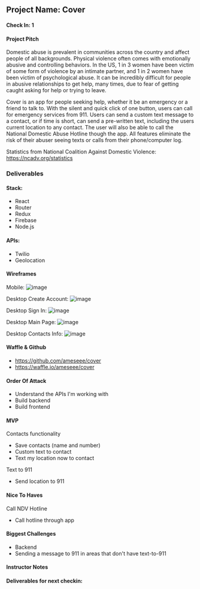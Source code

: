 ## Project Name: Cover

#### Check In: 1

#### Project Pitch
Domestic abuse is prevalent in communities across the country and affect people of all backgrounds. Physical violence often comes with emotionally abusive and controlling behaviors. In the US, 1 in 3 women have been victim of some form of violence by an intimate partner, and 1 in 2 women have been victim of psychological abuse. It can be incredibly difficult for people in abusive relationships to get help, many times, due to fear of getting caught asking for help or trying to leave.

Cover is an app for people seeking help, whether it be an emergency or a friend to talk to. With the silent and quick click of one button, users can call for emergency services from 911. Users can send a custom text message to a contact, or if time is short, can send a pre-written text, including the users current location to any contact. The user will also be able to call the National Domestic Abuse Hotline though the app. All features eliminate the risk of their abuser seeing texts or calls from their phone/computer log. 

Statistics from National Coalition Against Domestic Violence: https://ncadv.org/statistics

### Deliverables

#### Stack:
- React
- Router
- Redux
- Firebase
- Node.js

#### APIs:
- Twilio
- Geolocation

#### Wireframes
Mobile:
![image](https://user-images.githubusercontent.com/25447342/31925034-026f6c74-b843-11e7-9fd7-76dd80245ade.png)

Desktop Create Account: 
![image](https://user-images.githubusercontent.com/25447342/31924961-71c184be-b842-11e7-8489-d9f2db08b12d.png)

Desktop Sign In:
![image](https://user-images.githubusercontent.com/25447342/31924969-85baa55e-b842-11e7-908f-0e28e1785e43.png)

Desktop Main Page:
![image](https://user-images.githubusercontent.com/25447342/31924979-9a0f1ad0-b842-11e7-97d3-781fc681d563.png)

Desktop Contacts Info:
![image](https://user-images.githubusercontent.com/25447342/31924989-ae317e72-b842-11e7-9cff-24bb610e9da7.png)

#### Waffle & Github
- https://github.com/ameseee/cover
- https://waffle.io/ameseee/cover

#### Order Of Attack
- Understand the APIs I'm working with
- Build backend
- Build frontend

#### MVP
Contacts functionality
  - Save contacts (name and number)
  - Custom text to contact
  - Text my location now to contact
  
Text to 911
  - Send location to 911
  
#### Nice To Haves
Call NDV Hotline
  - Call hotline through app

#### Biggest Challenges
- Backend
- Sending a message to 911 in areas that don't have text-to-911

#### Instructor Notes

#### Deliverables for next checkin:
